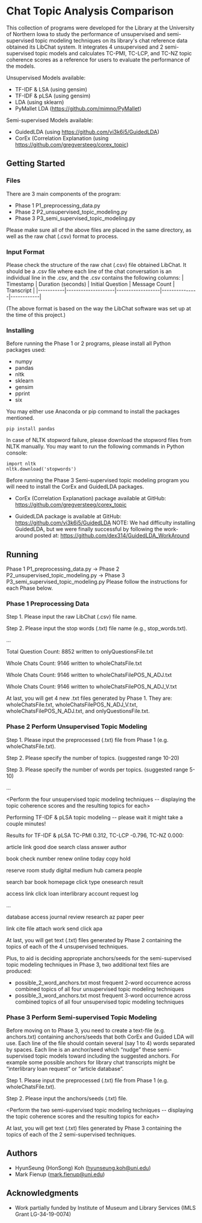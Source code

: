 # Chat Topic Analysis Comparison
This collection of programs were developed for the Library at the University of Northern Iowa to study the performance of unsupervised and semi-supervised topic modeling techniques on its library's chat reference data obtained its LibChat system. It integrates 4 unsupervised and 2 semi-supervised topic models and calculates TC-PMI, TC-LCP, and TC-NZ topic coherence scores as a reference for users to evaluate the performance of the models.

Unsupervised Models available:
* TF-IDF & LSA  (using gensim)
* TF-IDF & pLSA (using gensim)
* LDA (using sklearn)
* PyMallet LDA (https://github.com/mimno/PyMallet)

Semi-supervised Models available:
* GuidedLDA (using https://github.com/vi3k6i5/GuidedLDA)
* CorEx (Correlation Explanation (using https://github.com/gregversteeg/corex_topic)

## Getting Started

### Files

There are 3 main components of the program:
* Phase 1 P1_preprocessing_data.py
* Phase 2 P2_unsupervised_topic_modeling.py
* Phase 3 P3_semi_supervised_topic_modeling.py

Please make sure all of the above files are placed in the same directory, as well as the raw chat (.csv) format to process.

### Input Format

Please check the structure of the raw chat (.csv) file obtained LibChat.  It should be a .csv file where each line of the chat conversation is an individual line in the .csv, and the .csv contains the following columns:
| Timestamp | Duration (seconds) | Initial Question | Message Count | Transcript |
|-----------|--------------------|------------------|---------------|------------|

(The above format is based on the way the LibChat software was set up at the time of this project.)

### Installing

Before running the Phase 1 or 2 programs, please install all Python packages used:

* numpy
* pandas
* nltk
* sklearn
* gensim
* pprint
* six

You may either use Anaconda or pip command to install the packages mentioned.

```
pip install pandas
```

In case of NLTK stopword failure, please download the stopword files from NLTK manually. You may want to run the following commands in Python console:

```
import nltk
nltk.download('stopwords')
```
Before running the Phase 3 Semi-supervised topic modeling program you will need to install the CorEx and GuidedLDA packages.

* CorEx (Correlation Explanation) package available at GitHub:
    https://github.com/gregversteeg/corex_topic

* GuidedLDA package is available at GitHub:
    https://github.com/vi3k6i5/GuidedLDA
    NOTE:  We had difficulty installing GuidedLDA, but we were finally successful
    by following the work-around posted at:
    https://github.com/dex314/GuidedLDA_WorkAround

## Running

Phase 1 P1_preprocessing_data.py  -> Phase 2 P2_unsupervised_topic_modeling.py -> Phase 3 P3_semi_supervised_topic_modeling.py
Please follow the instructions for each Phase below.

### Phase 1 Preprocessing Data

Step 1. Please input the raw LibChat (.csv) file name.

Step 2. Please input the stop words (.txt) file name (e.g., stop_words.txt).

...

Total Question Count: 8852 written to onlyQuestionsFile.txt

Whole Chats Count: 9146 written to wholeChatsFile.txt

Whole Chats Count: 9146 written to wholeChatsFilePOS_N_ADJ.txt

Whole Chats Count: 9146 written to wholeChatsFilePOS_N_ADJ_V.txt

At last, you will get 4 new .txt files generated by Phase 1.  They are: wholeChatsFile.txt, wholeChatsFilePOS_N_ADJ_V.txt, 
wholeChatsFilePOS_N_ADJ.txt, and onlyQuestionsFile.txt.

### Phase 2 Perform Unsupervised Topic Modeling

Step 1. Please input the preprocessed (.txt) file from Phase 1 (e.g. wholeChatsFile.txt).

Step 2. Please specify the number of topics. (suggested range 10-20)

Step 3. Please specify the number of words per topics. (suggested range 5-10)

... 

<Perform the four unsupervised topic modeling techniques -- displaying the topic coherence scores and the resulting topics for each>

Performing TF-IDF & pLSA topic modeling -- please wait it might take a couple minutes!

Results for TF-IDF & pLSA  TC-PMI 0.312, TC-LCP -0.796, TC-NZ 0.000:

article link good doe search class answer author

book check number renew online today copy hold

reserve room study digital medium hub camera people

search bar book homepage click type onesearch result

access link click loan interlibrary account request log

...

database access journal review research az paper peer

link cite file attach work send click apa

At last, you will get text (.txt) files generated by Phase 2 containing the topics of each of the 4 unsupervised techniques.

Plus, to aid is deciding appropriate anchors/seeds for the semi-supervised topic modeling techniques in Phase 3, two additional text files are produced:
* possible_2_word_anchors.txt most frequent 2-word occurrence across combined topics of all four unsupervised topic modeling techniques
* possible_3_word_anchors.txt most frequent 3-word occurrence across combined topics of all four unsupervised topic modeling techniques

### Phase 3 Perform Semi-supervised Topic Modeling

Before moving on to Phase 3, you need to create a text-file (e.g. anchors.txt) containing anchors/seeds that both CorEx and Guided LDA will use. Each line of the file should contain several (say 1 to 4) words separated by spaces.  Each line is an anchor/seed which “nudge” these semi-supervised topic models toward including the suggested anchors. For example some possible anchors for library chat transcripts might be “interlibrary loan request” or “article database”.

Step 1. Please input the preprocessed (.txt) file from Phase 1 (e.g. wholeChatsFile.txt).

Step 2. Please input the anchors/seeds (.txt) file.

<Perform the two semi-supervised topic modeling techniques -- displaying the topic coherence scores and the resulting topics for each>
    
At last, you will get text (.txt) files generated by Phase 3 containing the topics of each of the 2 semi-supervised techniques.

## Authors

* HyunSeung {HonSong) Koh (hyunseung.koh@uni.edu)
* Mark Fienup (mark.fienup@uni.edu)

## Acknowledgments
* Work partially funded by Institute of Museum and Library Services (IMLS Grant LG-34-19-0074) 
